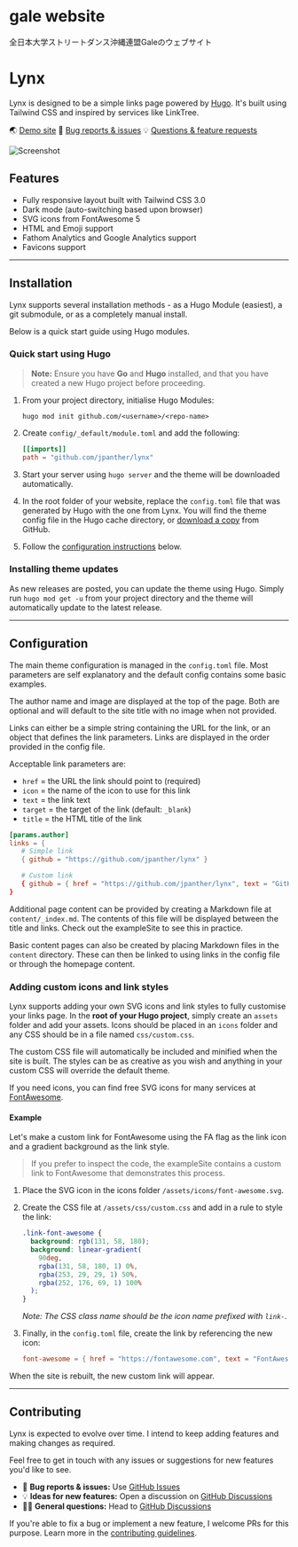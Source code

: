 # gale website
全日本大学ストリートダンス沖縄連盟Galeのウェブサイト

# Lynx

Lynx is designed to be a simple links page powered by [Hugo](https://gohugo.io). It's built using Tailwind CSS and inspired by services like LinkTree.

🌏 [Demo site](https://jpanther.github.io/lynx/)
🐛 [Bug reports & issues](https://github.com/jpanther/lynx/issues)
💡 [Questions & feature requests](https://github.com/jpanther/lynx/discussions)

![Screenshot](https://raw.githubusercontent.com/jpanther/lynx/stable/images/screenshot.png)

## Features

- Fully responsive layout built with Tailwind CSS 3.0
- Dark mode (auto-switching based upon browser)
- SVG icons from FontAwesome 5
- HTML and Emoji support
- Fathom Analytics and Google Analytics support
- Favicons support

---

## Installation

Lynx supports several installation methods - as a Hugo Module (easiest), a git submodule, or as a completely manual install.

Below is a quick start guide using Hugo modules.

### Quick start using Hugo

> **Note:** Ensure you have **Go** and **Hugo** installed, and that you have created a new Hugo project before proceeding.

1. From your project directory, initialise Hugo Modules:

   ```shell
   hugo mod init github.com/<username>/<repo-name>
   ```

2. Create `config/_default/module.toml` and add the following:

   ```toml
   [[imports]]
   path = "github.com/jpanther/lynx"
   ```

3. Start your server using `hugo server` and the theme will be downloaded automatically.

4. In the root folder of your website, replace the `config.toml` file that was generated by Hugo with the one from Lynx. You will find the theme config file in the Hugo cache directory, or [download a copy](https://minhaskamal.github.io/DownGit/#/home?url=https://github.com/jpanther/lynx/tree/stable/config.toml) from GitHub.

5. Follow the [configuration instructions](#configuration) below.

### Installing theme updates

As new releases are posted, you can update the theme using Hugo. Simply run `hugo mod get -u` from your project directory and the theme will automatically update to the latest release.

---

## Configuration

The main theme configuration is managed in the `config.toml` file. Most parameters are self explanatory and the default config contains some basic examples.

The author name and image are displayed at the top of the page. Both are optional and will default to the site title with no image when not provided.

Links can either be a simple string containing the URL for the link, or an object that defines the link parameters. Links are displayed in the order provided in the config file.

Acceptable link parameters are:

- `href` = the URL the link should point to (required)
- `icon` = the name of the icon to use for this link
- `text` = the link text
- `target` = the target of the link (default: `_blank`)
- `title` = the HTML title of the link

```toml
[params.author]
links = {
   # Simple link
   { github = "https://github.com/jpanther/lynx" }

   # Custom link
   { github = { href = "https://github.com/jpanther/lynx", text = "GitHub Project" } }
}
```

Additional page content can be provided by creating a Markdown file at `content/_index.md`. The contents of this file will be displayed between the title and links. Check out the exampleSite to see this in practice.

Basic content pages can also be created by placing Markdown files in the `content` directory. These can then be linked to using links in the config file or through the homepage content.

### Adding custom icons and link styles

Lynx supports adding your own SVG icons and link styles to fully customise your links page. In the **root of your Hugo project**, simply create an `assets` folder and add your assets. Icons should be placed in an `icons` folder and any CSS should be in a file named `css/custom.css`.

The custom CSS file will automatically be included and minified when the site is built. The styles can be as creative as you wish and anything in your custom CSS will override the default theme.

If you need icons, you can find free SVG icons for many services at [FontAwesome](https://fontawesome.com/icons?d=gallery&p=2&s=brands).

#### Example

Let's make a custom link for FontAwesome using the FA flag as the link icon and a gradient background as the link style.

> If you prefer to inspect the code, the exampleSite contains a custom link to FontAwesome that demonstrates this process.

1. Place the SVG icon in the icons folder `/assets/icons/font-awesome.svg`.
2. Create the CSS file at `/assets/css/custom.css` and add in a rule to style the link:

   ```css
   .link-font-awesome {
     background: rgb(131, 58, 180);
     background: linear-gradient(
       90deg,
       rgba(131, 58, 180, 1) 0%,
       rgba(253, 29, 29, 1) 50%,
       rgba(252, 176, 69, 1) 100%
     );
   }
   ```

   _Note: The CSS class name should be the icon name prefixed with `link-`._

3. Finally, in the `config.toml` file, create the link by referencing the new icon:

   ```toml
   font-awesome = { href = "https://fontawesome.com", text = "FontAwesome" }
   ```

When the site is rebuilt, the new custom link will appear.

---

## Contributing

Lynx is expected to evolve over time. I intend to keep adding features and making changes as required.

Feel free to get in touch with any issues or suggestions for new features you'd like to see.

- 🐛 **Bug reports & issues:** Use [GitHub Issues](https://github.com/jpanther/lynx/issues)
- 💡 **Ideas for new features:** Open a discussion on [GitHub Discussions](https://github.com/jpanther/lynx/discussions)
- 🙋‍♀️ **General questions:** Head to [GitHub Discussions](https://github.com/jpanther/lynx/discussions)

If you're able to fix a bug or implement a new feature, I welcome PRs for this purpose. Learn more in the [contributing guidelines](https://github.com/jpanther/lynx/blob/dev/CONTRIBUTING.md).
